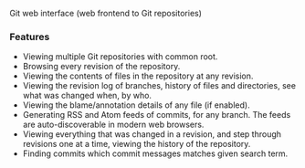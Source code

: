 Git web interface (web frontend to Git repositories)

### Features

- Viewing multiple Git repositories with common root.
- Browsing every revision of the repository.
- Viewing the contents of files in the repository at any revision.
- Viewing the revision log of branches, history of files and directories, see what was changed when, by who.
- Viewing the blame/annotation details of any file (if enabled).
- Generating RSS and Atom feeds of commits, for any branch. The feeds are auto-discoverable in modern web browsers.
- Viewing everything that was changed in a revision, and step through revisions one at a time, viewing the history of the repository.
- Finding commits which commit messages matches given search term.


